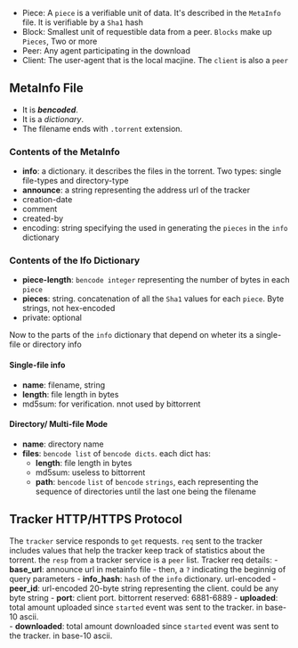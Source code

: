 - Piece: A `piece` is a verifiable unit of data. It's described in the `MetaInfo` file. It is verifiable by a `Sha1` hash
- Block: Smallest unit of requestible data from a peer. `Blocks` make up `Pieces`, Two or more
- Peer: Any agent participating in the download
- Client: The user-agent that is the local macjine. The `client` is also a `peer`

## MetaInfo File
- It is _**bencoded**_.
- It is a _dictionary_.
- The filename ends with `.torrent` extension.

### Contents of the MetaInfo

- **info**: a dictionary. it describes the files in the torrent. Two types: single file-types and directory-type
- **announce**: a string representing the address url of the tracker
- creation-date
- comment
- created-by
- encoding: string specifying the used in generating the `pieces` in the `info` dictionary

### Contents of the Ifo Dictionary

- **piece-length**: `bencode integer` representing the number of bytes in each `piece`
- **pieces**: string. concatenation of all the `Sha1` values for each `piece`. Byte strings, not hex-encoded
- private: optional

Now to the parts of the `info` dictionary that depend on wheter its a single-file or directory info

#### Single-file info
- **name**: filename, string
- **length**: file length in bytes
- md5sum: 	for verification. nnot used by bittorrent

#### Directory/ Multi-file Mode
- **name**: directory name
- **files**: `bencode list` of `bencode dicts`. each dict has: 
	- **length**: file length in bytes
	- md5sum: useless to bittorrent
	- **path**: `bencode` `list` of `bencode` `strings`, each representing the sequence of directories until the last one being the filename



## Tracker HTTP/HTTPS Protocol

The `tracker` service responds to `get` requests. `req` sent to the tracker includes values that help the tracker keep track of statistics about the torrent. the `resp` from a tracker service is a `peer` list. 
Tracker req details: 
	- **base_url**: announce url in metainfo file
	- then, a `?` indicating the beginnig of query parameters
	- **info_hash**: `hash` of the `info` dictionary. url-encoded
	- **peer_id**: url-encoded 20-byte string representing the client. could be any byte string
	- **port**: client port. bittorrent reserved: 6881-6889
	- **uploaded**: total amount uploaded since `started` event was sent to the tracker. in base-10 ascii.   
	- **downloaded**: total amount downloaded since `started` event was sent to the tracker. in base-10 ascii.  